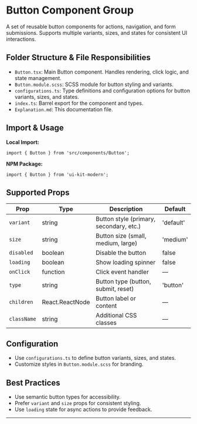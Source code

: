 # Button Component Group

A set of reusable button components for actions, navigation, and form submissions. Supports multiple variants, sizes, and states for consistent UI interactions.

## Folder Structure & File Responsibilities

- `Button.tsx`: Main Button component. Handles rendering, click logic, and state management.
- `Button.module.scss`: SCSS module for button styling and variants.
- `configurations.ts`: Type definitions and configuration options for button variants, sizes, and states.
- `index.ts`: Barrel export for the component and types.
- `Explanation.md`: This documentation file.

## Import & Usage

**Local Import:**

```tsx
import { Button } from 'src/components/Button';
```

**NPM Package:**

```tsx
import { Button } from 'ui-kit-modern';
```

## Supported Props

| Prop        | Type            | Description                             | Default   |
| ----------- | --------------- | --------------------------------------- | --------- |
| `variant`   | string          | Button style (primary, secondary, etc.) | 'default' |
| `size`      | string          | Button size (small, medium, large)      | 'medium'  |
| `disabled`  | boolean         | Disable the button                      | false     |
| `loading`   | boolean         | Show loading spinner                    | false     |
| `onClick`   | function        | Click event handler                     | —         |
| `type`      | string          | Button type (button, submit, reset)     | 'button'  |
| `children`  | React.ReactNode | Button label or content                 | —         |
| `className` | string          | Additional CSS classes                  | —         |

## Configuration

- Use `configurations.ts` to define button variants, sizes, and states.
- Customize styles in `Button.module.scss` for branding.

## Best Practices

- Use semantic button types for accessibility.
- Prefer `variant` and `size` props for consistent styling.
- Use `loading` state for async actions to provide feedback.

---

